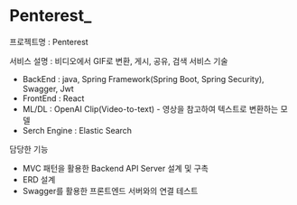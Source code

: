 # Penterest_

프로젝트명 : Penterest

서비스 설명 : 비디오에서 GIF로 변환, 게시, 공유, 검색 서비스
기술
- BackEnd : java, Spring Framework(Spring Boot, Spring Security), Swagger, Jwt
- FrontEnd : React
- ML/DL : OpenAI Clip(Video-to-text) - 영상을 참고하여 텍스트로 변환하는 모델
- Serch Engine : Elastic Search


담당한 기능 
- MVC 패턴을 활용한 Backend API Server 설계 및 구촉
- ERD 설계
- Swagger를 활용한 프론트엔드 서버와의 연결 테스트

